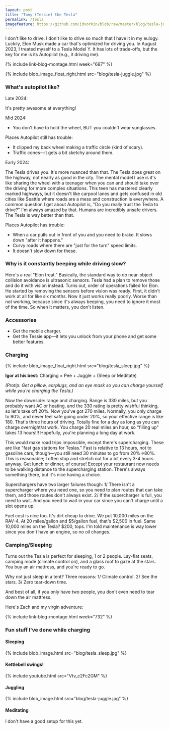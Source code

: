```yaml
---
layout: post
title: "Tony (Tessie) the Tesla"
permalink: /tesla
imagefeature: https://github.com/idvorkin/blob/raw/master/blog/tesla-juggle.jpg
---
```


I don't like to drive. I don't like to drive so much that I have it in my eulogy. Luckily, Elon Musk made a car that's optimized for driving you. In August 2023, I treated myself to a Tesla Model Y. It has lots of trade-offs, but the key for me is its Autopilot (e.g., it driving me).

{% include link-blog-montage.html week="687" %}

{% include blob_image_float_right.html src="blog/tesla-juggle.jpg" %}

### What's autopilot like?

Late 2024:

It's pretty awesome at everything!

Mid 2024:

- You don't have to hold the wheel, BUT you couldn't wear sunglasses.

Places Autopilot still has trouble:

- It clipped my back wheel making a traffic circle (kind of scary).
- Traffic cones—it gets a bit sketchy around them.

Early 2024:

The Tesla drives you. It's more nuanced than that. The Tesla does great on the highway, not nearly as good in the city. The mental model I use is it's like sharing the wheel with a teenager when you can and should take over the driving for more complex situations. This teen has mastered clearly marked highways, but it doesn't like carpool lanes and gets confused in old cities like Seattle where roads are a mess and construction is everywhere. A common question I get about Autopilot is, "Do you really trust the Tesla to drive?" I'm always amazed by that. Humans are incredibly unsafe drivers. The Tesla is way better than that.

Places Autopilot has trouble:

- When a car pulls out in front of you and you need to brake. It slows down "after it happens."
- Curvy roads where there are "just for the turn" speed limits.
- It doesn't slow down for these.

### Why is it constantly beeping while driving slow?

Here's a real "Elon treat." Basically, the standard way to do near-object collision avoidance is ultrasonic sensors. Tesla had a plan to remove those and do it with vision instead. Turns out, order of operations failed for Elon. He started by removing the sensors before vision was ready. First, it didn't work at all for like six months. Now it just works really poorly. Worse than not working, because since it's always beeping, you need to ignore it most of the time. So when it matters, you don't listen.

### Accessories

- Get the mobile charger.
- Get the Tessie app—it lets you unlock from your phone and get some better features.

### Charging

{% include blob_image_float_right.html src="blog/tesla_sleep.jpg" %}

**Igor at his best:** Charging = Pee + Juggle + (Sleep or Meditate)

_(Protip: Get a pillow, earplugs, and an eye mask so you can charge yourself while you're charging the Tesla.)_

Now the downside: range and charging. Range is 330 miles, but you probably want AC or heating, and the 330 rating is pretty wishful thinking, so let's take off 20%. Now you've got 270 miles. Normally, you only charge to 90%, and never feel safe going under 20%, so your effective range is like 180. That's three hours of driving. Totally fine for a day as long as you can charge overnight/at work. You charge 20 real miles an hour, so "filling up" takes 13 hours!!! Hopefully, you're planning a long day at work.

This would make road trips impossible, except there's supercharging. These are like "fast gas stations for Teslas." Fast is relative to 13 hours, not to gasoline cars, though—you still need 30 minutes to go from 20%->80%. This is reasonable; I often stop and stretch out for a bit every 3-4 hours anyway. Get lunch or dinner, of course! Except your restaurant now needs to be walking distance to the supercharging station. There's always something there, but it's nice having a choice.

Superchargers have two larger failures though:
1/ There isn't a supercharger where you need one, so you need to plan routes that can take them, and those routes don't always exist.
2/ If the supercharger is full, you need to wait. And you need to wait in your car since you can't charge until a slot opens up.

Fuel cost is nice too. It's dirt cheap to drive. We put 10,000 miles on the RAV-4. At 20 miles/gallon and $5/gallon fuel, that's $2,500 in fuel. Same 10,000 miles on the Tesla? $200, tops. I'm told maintenance is way lower since you don't have an engine, so no oil changes.

### Camping/Sleeping

Turns out the Tesla is perfect for sleeping, 1 or 2 people. Lay-flat seats, camping mode (climate control on), and a glass roof to gaze at the stars. You buy an air mattress, and you're ready to go.

Why not just sleep in a tent? Three reasons:
1/ Climate control.
2/ See the stars.
3/ Zero tear-down time.

And best of all, if you only have two people, you don't even need to tear down the air mattress.

Here's Zach and my virgin adventure:

{% include link-blog-montage.html week="732" %}

### Fun stuff I've done while charging

#### Sleeping

{% include blob_image.html src="blog/tesla_sleep.jpg" %}

#### Kettlebell swings!

{% include youtube.html src="Vtv_c2Fc2GM" %}

#### Juggling

{% include blob_image.html src="blog/tesla-juggle.jpg" %}

#### Meditating

I don't have a good setup for this yet.
